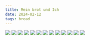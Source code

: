 ```yaml
---
title: Mein brot und Ich
date: 2024-02-12
tags: bread
---
```


![](/images/090224/20240206_144025012.jpg)
![](/images/090224/20240206_151300475.jpg)
![](/images/090224/20240206_152925248.jpg)
![](/images/090224/20240206_154629912.jpg)
![](/images/090224/20240207_100510795.jpg)
![](/images/090224/20240126_093243324.jpg)
![](/images/090224/20240126_093432771.jpg)
![](/images/090224/20240126_110048018.jpg)
![](/images/090224/20240207_142618528.jpg)
![](/images/090224/20240207_145858008.jpg)
![](/images/090224/20240207_150001356.jpg)
![](/images/090224/20240207_150027602.jpg)
![](/images/090224/20240207_152820640.jpg)